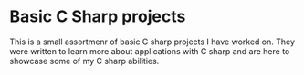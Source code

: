 #  Basic C Sharp projects
This is a small assortmenr of basic C sharp projects I have worked on.
They were written to learn more about applications with C sharp
and are here to showcase some of my C sharp abilities.
